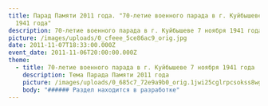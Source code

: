 ```yaml
---
title: Парад Памяти 2011 года. "70-летие военного парада в г. Куйбышеве 7 ноября
  1941 года"
description: 70-летие военного парада в г. Куйбышеве 7 ноября 1941 года
picture: /images/uploads/0_cfeee_5ce86ac9_orig.jpg
date: 2011-11-07T18:33:00.000Z
event_date: 2011-11-06T20:00:00.000Z
theme:
  - title: 70-летие военного парада в г. Куйбышеве 7 ноября 1941 года
    description: Тема Парада Памяти 2011 года
    picture: /images/uploads/0_685c7_72e9a9b0_orig.1jwi25cglrpcsokss8wgk8kos.ejcuplo1l0oo0sk8c40s8osc4.th.jpeg
    body: "###### Раздел находится в разработке"
---
```

